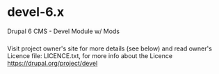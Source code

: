 devel-6.x
=========

Drupal 6 CMS - Devel Module w/ Mods

###


Visit project owner's site for more details (see below) and read owner's Licence file: LICENCE.txt, for more info about the Licence
https://drupal.org/project/devel



